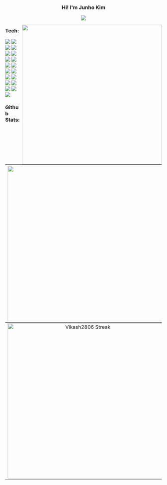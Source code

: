 ### <p align="center">Hi! I'm Junho Kim</p>

<p align="center"> 
  <a href="https://github.com/kevinkim910408"><img src="https://typing-text-svg.herokuapp.com?font=&color=1E8CBE&center=true&vCenter=true&lines=Junho+Kim+;%F0%9F%9A%80Fronnt-End+Developer;"></a>

<a href="#"><img width="450" align="right" src="https://c.tenor.com/DBqjevyA2o4AAAAd/bongo-cat-codes.gif"  /></a>
### Tech:
<img src="https://img.shields.io/badge/HTML5-E34F26?style=for-the-badge&logo=HTML5&logoColor=white"/> <img src="https://img.shields.io/badge/CSS3-1572B6?style=for-the-badge&logo=CSS3&logoColor=whitek"/> <img src="https://img.shields.io/badge/JavaScript-F7DF1E?style=for-the-badge&logo=JavaScript&logoColor=black"/> <img src="https://img.shields.io/badge/React-61DAFB?style=for-the-badge&logo=React&logoColor=white"/> <img src="https://img.shields.io/badge/Next.js-26A69A?style=for-the-badge&logo=Next.js&logoColor=000000"/> <img src="https://img.shields.io/badge/TypeScript-000000?style=for-the-badge&logo=TypeScript&logoColor=3178C6"/> <img src="https://img.shields.io/badge/Redux-764ABC?style=for-the-badge&logo=Redux&logoColor=white"/> <img src="https://img.shields.io/badge/react query-161A3B?style=for-the-badge&logo=react query&logoColor=FF4154"/> <img src="https://img.shields.io/badge/styled components-FFB13B?style=for-the-badge&logo=styled components&logoColor=E0234E"/> <img src="https://img.shields.io/badge/Tailwind CSS-8E1C04?style=for-the-badge&logo=Tailwind CSS&logoColor=06B6D4"/> <img src="https://img.shields.io/badge/C++-black?style=for-the-badge&logo=C++&logoColor=00599C"/> <img src="https://img.shields.io/badge/Unreal Engine-EEEEEE?style=for-the-badge&logo=Unreal Engine&logoColor=0E1128"/> <img src="https://img.shields.io/badge/.NET-E77F26?style=for-the-badge&logo=.NET&logoColor=512BD4"/> <img src="https://img.shields.io/badge/Unity-EEEEEE?style=for-the-badge&logo=Unity&logoColor=000000"/> <img src="https://img.shields.io/badge/Dart-FF7751?style=for-the-badge&logo=Dart&logoColor=0175C2"/> <img src="https://img.shields.io/badge/Flutter-00D735?style=for-the-badge&logo=Flutter&logoColor=02569B"/> <img src="https://img.shields.io/badge/Android-005A2B?style=for-the-badge&logo=Android&logoColor=3DDC84"/> <img src="https://img.shields.io/badge/Firebase-FFCA28?style=for-the-badge&logo=Firebase&logoColor=black"/> <img src="https://img.shields.io/badge/Amazon S3-ED2B88?style=for-the-badge&logo=Amazon S3&logoColor=569A31"/>



### Github Stats:

<img width="500em" src="https://github-profile-trophy.vercel.app/?username=kevinkim910408&theme=radical&row=2&column=4&margin-w=10&margin-h=15&no-bg=true)](https://github.com/ryo-ma/github-profile-trophy"> |  <img  width="500em" src="https://github-readme-stats.vercel.app/api/top-langs?username=kevinkim910408&show_icons=true&locale=en&layout=compact&theme=radical" alt="Junho Kim's Most used lang" />
:-------------------------:|:-------------------------:
<img  width="500em"   src="https://github-readme-streak-stats.herokuapp.com/?user=kevinkim910408&theme=radical" alt="Vikash2806 Streak" /> | <img  width="500em" align="center" alt="JunhoKim's Github stats"  src="https://github-readme-stats.vercel.app/api?username=kevinkim910408&show_icons=true&count_private=true&theme=radical" /> 
